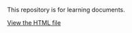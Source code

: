 This repository is for learning documents.


[View the HTML file](https://github.com/anurag-uc18/learning_docs/blob/main/html_files/1.html)
